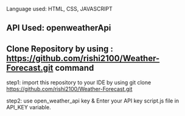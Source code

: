 Language used: HTML, CSS, JAVASCRIPT

API Used: openweatherApi
--------------------------------------------------------------------------------------------------------------
Clone Repository by using : https://github.com/rishi2100/Weather-Forecast.git command
--------------------------------------------------------------------------------------------------------------

step1: import this repository to your IDE by using git clone https://github.com/rishi2100/Weather-Forecast.git

step2: use open_weather_api key & Enter your API key script.js file in API_KEY variable.


